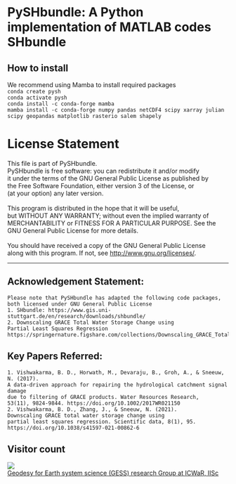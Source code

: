# PySHbundle: A Python implementation of MATLAB codes SHbundle <br>

## How to install <br>
We recommend using Mamba to install required packages <br>
`conda create pysh` <br>
`conda activate pysh` <br>
`conda install -c conda-forge mamba` <br>
`mamba install -c conda-forge numpy pandas netCDF4 scipy xarray julian scipy geopandas matplotlib rasterio salem shapely` <br>

# License Statement

This file is part of PySHbundle. <br>
    PySHbundle is free software: you can redistribute it and/or modify<br>
    it under the terms of the GNU General Public License as published by<br>
    the Free Software Foundation, either version 3 of the License, or<br>
    (at your option) any later version.<br>
<br>
    This program is distributed in the hope that it will be useful,<br>
    but WITHOUT ANY WARRANTY; without even the implied warranty of<br>
    MERCHANTABILITY or FITNESS FOR A PARTICULAR PURPOSE.  See the<br>
    GNU General Public License for more details.<br>
<br>
    You should have received a copy of the GNU General Public License<br>
    along with this program.  If not, see <http://www.gnu.org/licenses/>.<br>
    
- - - - - - - - - - - - - - - - - - - - - - - - - - - - - - - - - - - - - - 

## Acknowledgement Statement:
    Please note that PySHbundle has adapted the following code packages, 
    both licensed under GNU General Public License
    1. SHbundle: https://www.gis.uni-stuttgart.de/en/research/downloads/shbundle/ 
    2. Downscaling GRACE Total Water Storage Change using 
    Partial Least Squares Regression
    https://springernature.figshare.com/collections/Downscaling_GRACE_Total_Water_Storage_Change_using_Partial_Least_Squares_Regression/5054564 
    
## Key Papers Referred:
    1. Vishwakarma, B. D., Horwath, M., Devaraju, B., Groh, A., & Sneeuw, N. (2017). 
    A data‐driven approach for repairing the hydrological catchment signal damage 
    due to filtering of GRACE products. Water Resources Research, 
    53(11), 9824-9844. https://doi.org/10.1002/2017WR021150 
    2. Vishwakarma, B. D., Zhang, J., & Sneeuw, N. (2021). 
    Downscaling GRACE total water storage change using 
    partial least squares regression. Scientific data, 8(1), 95.
    https://doi.org/10.1038/s41597-021-00862-6 
    

## Visitor count

![](https://visitor-badge.glitch.me/badge?page_id=mn5hk.mat2py) <br>
[Geodesy for Earth system science (GESS) research Group at ICWaR, IISc](https://ultra-pluto-7f6d1.netlify.app/)
